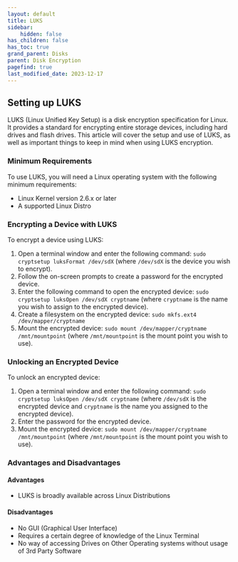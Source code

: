 ```yaml
---
layout: default
title: LUKS
sidebar:
    hidden: false
has_children: false
has_toc: true
grand_parent: Disks
parent: Disk Encryption
pagefind: true
last_modified_date: 2023-12-17
---
```


## Setting up LUKS

LUKS (Linux Unified Key Setup) is a disk encryption specification for Linux. It provides a standard for encrypting entire storage devices, including hard drives and flash drives. This article will cover the setup and use of LUKS, as well as important things to keep in mind when using LUKS encryption.

### Minimum Requirements

To use LUKS, you will need a Linux operating system with the following minimum requirements:

- Linux Kernel version 2.6.x or later
- A supported Linux Distro

### Encrypting a Device with LUKS

To encrypt a device using LUKS:

1. Open a terminal window and enter the following command: `sudo cryptsetup luksFormat /dev/sdX` (where `/dev/sdX` is the device you wish to encrypt).
2. Follow the on-screen prompts to create a password for the encrypted device.
3. Enter the following command to open the encrypted device: `sudo cryptsetup luksOpen /dev/sdX cryptname` (where `cryptname` is the name you wish to assign to the encrypted device).
4. Create a filesystem on the encrypted device: `sudo mkfs.ext4 /dev/mapper/cryptname`
5. Mount the encrypted device: `sudo mount /dev/mapper/cryptname /mnt/mountpoint` (where `/mnt/mountpoint` is the mount point you wish to use).

### Unlocking an Encrypted Device

To unlock an encrypted device:

1. Open a terminal window and enter the following command: `sudo cryptsetup luksOpen /dev/sdX cryptname` (where `/dev/sdX` is the encrypted device and `cryptname` is the name you assigned to the encrypted device).
2. Enter the password for the encrypted device.
3. Mount the encrypted device: `sudo mount /dev/mapper/cryptname /mnt/mountpoint` (where `/mnt/mountpoint` is the mount point you wish to use).

### Advantages and Disadvantages

#### Advantages

- LUKS is broadly available across Linux Distributions

#### Disadvantages

- No GUI (Graphical User Interface)
- Requires a certain degree of knowledge of the Linux Terminal
- No way of accessing Drives on Other Operating systems without usage of 3rd Party Software 


